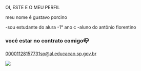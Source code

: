  OI, ESTE E O MEU PERFIL

meu nome é gustavo porcino

-sou estudante do alura
-1° ano c
-aluno do antônio florentino

### você estar no contrato comigo📪

00001128157731sp@al.educacao.sp.gov.br


![](https://media1.tenor.com/m/0QxY2lMdbSYAAAAC/floppa-de-oculos-de-roberto-carlos.gif)



